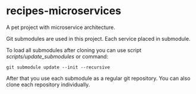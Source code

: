 # recipes-microservices
A pet project with microservice architecture.

Git submodules are used in this project. Each service placed in submodule.

To load all submodules after cloning you can use script *scripts/update_submodules* or command:
```
git submodule update --init --recursive
```
After that you use each submodule as a regular git repository.
You can also clone each repository individually.